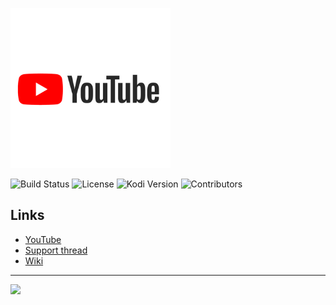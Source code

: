 
![](https://raw.githubusercontent.com/anxdpanic/plugin.video.youtube/master/icon.png)

![Build Status](https://img.shields.io/travis/anxdpanic/plugin.video.youtube/master.svg)
![License](https://img.shields.io/badge/license-GPL--2.0--only-success.svg)
![Kodi Version](https://img.shields.io/badge/kodi-isengard%2B-success.svg)
![Contributors](https://img.shields.io/github/contributors/anxdpanic/plugin.video.youtube.svg)

## Links

* [YouTube](http://www.youtube.com)
* [Support thread](https://ytaddon.page.link/forum)
* [Wiki](https://github.com/anxdpanic/plugin.video.youtube/wiki)

---

![](https://i.imgur.com/fzPmDDJ.gif)

